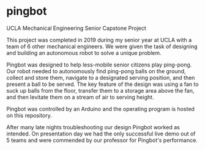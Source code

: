# pingbot
UCLA Mechanical Engineering Senior Capstone Project


This project was completed in 2019 during my senior year at UCLA with a team of 6 other mechanical engineers. We were given the task of designing and building an autonomous robot to solve a unique problem.


Pingbot was designed to help less-mobile senior citizens play ping-pong. Our robot needed to autonomously find ping-pong balls on the ground, collect and store them, navigate to a designated serving position, and then present a ball to be served. The key feature of the design was using a fan to suck up balls from the floor, transfer them to a storage area above the fan, and then levitate them on a stream of air to serving height.


Pingbot was controlled by an Arduino and the operating program is hosted on this repository. 


After many late nights troubleshooting our design Pingbot worked as intended. On presentation day we had the only successful live demo out of 5 teams and were commended by our professor for Pingbot's performance.
